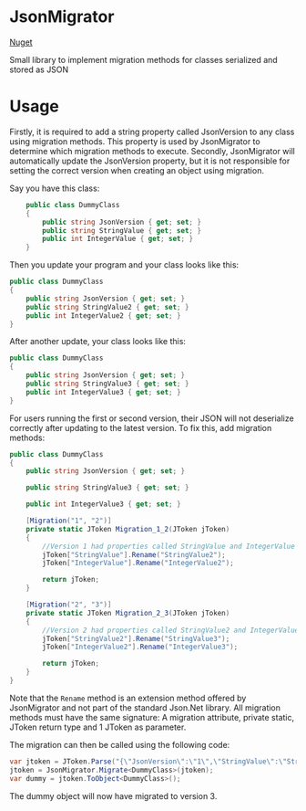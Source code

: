 # JsonMigrator

[Nuget](https://www.nuget.org/packages/StijnOostdam.JsonMigrator/)

Small library to implement migration methods for classes serialized and stored as JSON

# Usage

Firstly, it is required to add a string property called JsonVersion to any class using migration methods. This property is used by JsonMigrator to determine which migration methods to execute. Secondly, JsonMigrator will automatically update the JsonVersion property, but it is not responsible for setting the correct version when creating an object using migration.

Say you have this class:

```cs
    public class DummyClass  
    {  
        public string JsonVersion { get; set; }      
        public string StringValue { get; set; }      
        public int IntegerValue { get; set; }      
    }
```    

Then you update your program and your class looks like this:

```cs
public class DummyClass  
{  
    public string JsonVersion { get; set; }      
    public string StringValue2 { get; set; }      
    public int IntegerValue2 { get; set; }      
}
```

After another update, your class looks like this:

```cs
public class DummyClass  
{  
    public string JsonVersion { get; set; }      
    public string StringValue3 { get; set; }      
    public int IntegerValue3 { get; set; }      
}
```
    
For users running the first or second version, their JSON will not deserialize correctly after updating to the latest version. To fix this, add migration methods:

```cs
public class DummyClass
{
    public string JsonVersion { get; set; }

    public string StringValue3 { get; set; }

    public int IntegerValue3 { get; set; }

    [Migration("1", "2")]
    private static JToken Migration_1_2(JToken jToken)
    {
        //Version 1 had properties called StringValue and IntegerValue
        jToken["StringValue"].Rename("StringValue2");
        jToken["IntegerValue"].Rename("IntegerValue2");

        return jToken;
    }

    [Migration("2", "3")]
    private static JToken Migration_2_3(JToken jToken)
    {
        //Version 2 had properties called StringValue2 and IntegerValue2
        jToken["StringValue2"].Rename("StringValue3");
        jToken["IntegerValue2"].Rename("IntegerValue3");

        return jToken;
    }
}
```
    
Note that the <code>Rename</code> method is an extension method offered by JsonMigrator and not part of the standard Json.Net library. All migration methods must have the same signature: A migration attribute, private static, JToken return type and 1 JToken as parameter.

The migration can then be called using the following code:

```cs
var jtoken = JToken.Parse("{\"JsonVersion\":\"1\",\"StringValue\":\"String1\",\"IntegerValue\":1}");
jtoken = JsonMigrator.Migrate<DummyClass>(jtoken);
var dummy = jtoken.ToObject<DummyClass>();
```
    
The dummy object will now have migrated to version 3.
